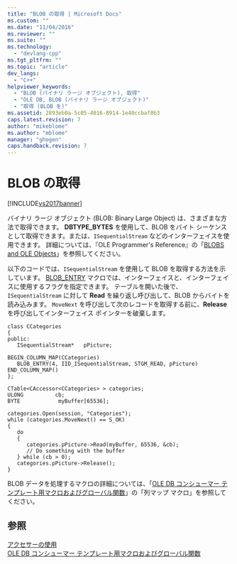 ```yaml
---
title: "BLOB の取得 | Microsoft Docs"
ms.custom: ""
ms.date: "11/04/2016"
ms.reviewer: ""
ms.suite: ""
ms.technology: 
  - "devlang-cpp"
ms.tgt_pltfrm: ""
ms.topic: "article"
dev_langs: 
  - "C++"
helpviewer_keywords: 
  - "BLOB (バイナリ ラージ オブジェクト), 取得"
  - "OLE DB, BLOB (バイナリ ラージ オブジェクト)"
  - "取得 (BLOB を)"
ms.assetid: 2893eb0a-5c05-4016-8914-1e40ccbaf0b3
caps.latest.revision: 7
author: "mikeblome"
ms.author: "mblome"
manager: "ghogen"
caps.handback.revision: 7
---
```

# BLOB の取得
[!INCLUDE[vs2017banner](../../assembler/inline/includes/vs2017banner.md)]

バイナリ ラージ オブジェクト \(BLOB: Binary Large Object\) は、さまざまな方法で取得できます。  **DBTYPE\_BYTES** を使用して、BLOB をバイト シーケンスとして取得できます。または、`ISequentialStream` などのインターフェイスを使用できます。  詳細については、『OLE Programmer's Reference』の「[BLOBS and OLE Objects](https://msdn.microsoft.com/en-us/library/ms711511.aspx)」を参照してください。  
  
 以下のコードでは、`ISequentialStream` を使用して BLOB を取得する方法を示しています。  [BLOB\_ENTRY](../Topic/BLOB_ENTRY.md) マクロでは、インターフェイスと、インターフェイスに使用するフラグを指定できます。  テーブルを開いた後で、`ISequentialStream` に対して **Read** を繰り返し呼び出して、BLOB からバイトを読み込みます。  `MoveNext` を呼び出して次のレコードを取得する前に、**Release** を呼び出してインターフェイス ポインターを破棄します。  
  
```  
class CCategories  
{  
public:  
   ISequentialStream*   pPicture;  
  
BEGIN_COLUMN_MAP(CCategories)  
   BLOB_ENTRY(4, IID_ISequentialStream, STGM_READ, pPicture)  
END_COLUMN_MAP()  
};  
  
CTable<CAccessor<CCategories> > categories;  
ULONG          cb;  
BYTE            myBuffer[65536];  
  
categories.Open(session, "Categories");  
while (categories.MoveNext() == S_OK)  
{  
   do  
   {  
      categories.pPicture->Read(myBuffer, 65536, &cb);  
      // Do something with the buffer  
   } while (cb > 0);  
   categories.pPicture->Release();  
}  
```  
  
 BLOB データを処理するマクロの詳細については、「[OLE DB コンシューマー テンプレート用マクロおよびグローバル関数](../Topic/Macros%20and%20Global%20Functions%20for%20OLE%20DB%20Consumer%20Templates.md)」の「列マップ マクロ」を参照してください。  
  
## 参照  
 [アクセサーの使用](../../data/oledb/using-accessors.md)   
 [OLE DB コンシューマー テンプレート用マクロおよびグローバル関数](../Topic/Macros%20and%20Global%20Functions%20for%20OLE%20DB%20Consumer%20Templates.md)